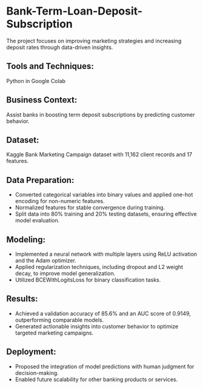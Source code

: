 # Bank-Term-Loan-Deposit-Subscription
The project focuses on improving marketing strategies and increasing deposit rates through data-driven insights.

## Tools and Techniques:
Python in Google Colab 

## Business Context:
Assist banks in boosting term deposit subscriptions by predicting customer behavior.

## Dataset: 
Kaggle Bank Marketing Campaign dataset with 11,162 client records and 17 features.

## Data Preparation:
- Converted categorical variables into binary values and applied one-hot encoding for non-numeric features.
- Normalized features for stable convergence during training.
- Split data into 80% training and 20% testing datasets, ensuring effective model evaluation.

## Modeling:
- Implemented a neural network with multiple layers using ReLU activation and the Adam optimizer.
- Applied regularization techniques, including dropout and L2 weight decay, to improve model generalization.
- Utilized BCEWithLogitsLoss for binary classification tasks.

## Results:
- Achieved a validation accuracy of 85.6% and an AUC score of 0.9149, outperforming comparable models.
- Generated actionable insights into customer behavior to optimize targeted marketing campaigns.

## Deployment:
- Proposed the integration of model predictions with human judgment for decision-making.
- Enabled future scalability for other banking products or services.

